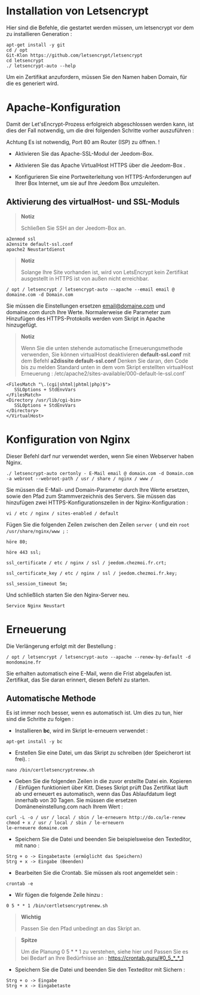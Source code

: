 Installation von Letsencrypt 
===========================

Hier sind die Befehle, die gestartet werden müssen, um letsencrypt vor dem zu installieren
Generation :

    apt-get install -y git
    cd / opt
    Git-Klon https://github.com/letsencrypt/letsencrypt
    cd letsencrypt
    ./ letsencrypt-auto --help

Um ein Zertifikat anzufordern, müssen Sie den Namen haben
Domain, für die es generiert wird.

Apache-Konfiguration 
======================

Damit der Let'sEncrypt-Prozess erfolgreich abgeschlossen werden kann, ist dies der Fall
notwendig, um die drei folgenden Schritte vorher auszuführen :

Achtung Es ist notwendig, Port 80 am Router (ISP) zu öffnen. ! 

-   Aktivieren Sie das Apache-SSL-Modul der Jeedom-Box.

-   Aktivieren Sie das Apache VirtualHost HTTPS über die Jeedom-Box .

-   Konfigurieren Sie eine Portweiterleitung von HTTPS-Anforderungen auf Ihrer Box
    Internet, um sie auf Ihre Jeedom Box umzuleiten.

Aktivierung des virtualHost- und SSL-Moduls 
------------------------------------------

> **Notiz**
>
> Schließen Sie SSH an der Jeedom-Box an.

    a2enmod ssl
    a2ensite default-ssl.conf
    apache2 Neustartdienst

> **Notiz**
>
> Solange Ihre Site vorhanden ist, wird von LetsEncrypt kein Zertifikat ausgestellt
> in HTTPS ist von außen nicht erreichbar.

    / opt / letsencrypt / letsencrypt-auto --apache --email email @ domaine.com -d Domain.com

Sie müssen die Einstellungen ersetzen <email@domaine.com> und domaine.com
durch Ihre Werte. Normalerweise die Parameter zum Hinzufügen des HTTPS-Protokolls
werden vom Skript in Apache hinzugefügt.

> **Notiz**
>
> Wenn Sie die unten stehende automatische Erneuerungsmethode verwenden,
> Sie können virtualHost deaktivieren **default-ssl.conf** mit dem
> Befehl **a2dissite default-ssl.conf** Denken Sie daran, den Code bis zu melden
> Standard unten in dem vom Skript erstellten virtualHost
> Erneuerung :
> /etc/apache2/sites-available/000-default-le-ssl.conf\`

    <FilesMatch "\.(cgi|shtml|phtml|php)$">
       SSLOptions + StdEnvVars
    </FilesMatch>
    <Directory /usr/lib/cgi-bin>
       SSLOptions + StdEnvVars
    </Directory>
    </VirtualHost>

Konfiguration von Nginx 
======================

Dieser Befehl darf nur verwendet werden, wenn Sie einen Webserver haben
Nginx.

    ./ letsencrypt-auto certonly - E-Mail email @ domain.com -d Domain.com -a webroot --webroot-path / usr / share / nginx / www /

Sie müssen die E-Mail- und Domain-Parameter durch Ihre Werte ersetzen,
sowie den Pfad zum Stammverzeichnis des Servers. Sie müssen das hinzufügen
zwei HTTPS-Konfigurationszeilen in der Nginx-Konfiguration :

    vi / etc / nginx / sites-enabled / default

Fügen Sie die folgenden Zeilen zwischen den Zeilen `server {` und ein
`root /usr/share/nginx/www ;` :

    höre 80;

    höre 443 ssl;

    ssl_certificate / etc / nginx / ssl / jeedom.chezmoi.fr.crt;

    ssl_certificate_key / etc / nginx / ssl / jeedom.chezmoi.fr.key;

    ssl_session_timeout 5m;

Und schließlich starten Sie den Nginx-Server neu.

    Service Nginx Neustart

Erneuerung 
==============

Die Verlängerung erfolgt mit der Bestellung :

    / opt / letsencrypt / letsencrypt-auto --apache --renew-by-default -d mondomaine.fr

Sie erhalten automatisch eine E-Mail, wenn die Frist abgelaufen ist.
Zertifikat, das Sie daran erinnert, diesen Befehl zu starten.

Automatische Methode 
-------------------

Es ist immer noch besser, wenn es automatisch ist. Um dies zu tun, hier sind die
Schritte zu folgen :

-   Installieren **bc**, wird im Skript le-erneuern verwendet :

<!-- -->

    apt-get install -y bc

-   Erstellen Sie eine Datei, um das Skript zu schreiben (der Speicherort ist frei).
    :

<!-- -->

    nano /bin/certletsencryptrenew.sh

-   Geben Sie die folgenden Zeilen in die zuvor erstellte Datei ein.
    Kopieren / Einfügen funktioniert über Kitt. Dieses Skript prüft
    Das Zertifikat läuft ab und erneuert es automatisch, wenn das
    Das Ablaufdatum liegt innerhalb von 30 Tagen. Sie müssen die ersetzen
    Domäneneinstellung.com nach Ihrem Wert :

<!-- -->

    curl -L -o / usr / local / sbin / le-erneuern http://do.co/le-renew
    chmod + x / usr / local / sbin / le-erneuern
    le-erneuere domaine.com

-   Speichern Sie die Datei und beenden Sie beispielsweise den Texteditor,
    mit nano :

<!-- -->

    Strg + o -> Eingabetaste (ermöglicht das Speichern)
    Strg + x -> Eingabe (Beenden)

-   Bearbeiten Sie die Crontab. Sie müssen als root angemeldet sein :

<!-- -->

    crontab -e

-   Wir fügen die folgende Zeile hinzu :

<!-- -->

    0 5 * * 1 /bin/certletsencryptrenew.sh

> **Wichtig**
>
> Passen Sie den Pfad unbedingt an das Skript an.

> **Spitze**
>
> Um die Planung 0 5 \* \* 1 zu verstehen, siehe hier und
> Passen Sie es bei Bedarf an Ihre Bedürfnisse an :
> <https://crontab.guru/#0_5_*_*_1>

-   Speichern Sie die Datei und beenden Sie den Texteditor mit
    Sichern :

<!-- -->

    Strg + o -> Eingabe
    Strg + x -> Eingabetaste

